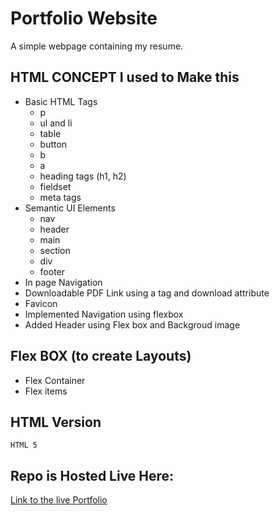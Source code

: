 # Portfolio Website
A simple webpage containing my resume.

## HTML CONCEPT I used to Make this

- Basic HTML Tags
  - p
  - ul and li
  - table
  - button
  - b
  - a
  - heading tags (h1, h2)
  - fieldset
  - meta tags
- Semantic UI Elements
  - nav
  - header
  - main
  - section
  - div
  - footer
- In page Navigation
- Downloadable PDF Link using a tag and download attribute
- Favicon
- Implemented Navigation using flexbox
- Added Header using Flex box and Backgroud image

## Flex BOX (to create Layouts)
- Flex Container
- Flex items
  
## HTML Version
`HTML 5`

## Repo is Hosted Live Here:
[Link to the live Portfolio](https://ialtafshaikh.github.io/portfolio/)

